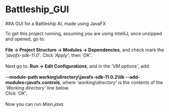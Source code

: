 # Battleship_GUI
##A GUI for a Battleship AI, made using JavaFX

To get this project running, assuming you are using IntelliJ, once unzipped and opened, go to:<br/><br/>**File &#8594; Project Structure &#8594; Modules &#8594; Dependencies**, and check mark the *'javafx-sdk-11.0'*. Click *'Apply'*, then *'OK'*.<br/><br/>Next go to: **Run &#8594; Edit Configurations**, and in the *'VM options'*, add:<br/><br/> **--module-path working\directory\javafx-sdk-11.0.2\lib --add-modules=javafx.controls**, where *'working\directory'* is the contents of the *'Working directory'* line below.<br/> Click *'OK'*.<br/><br/>Now you can run *Main.java*.
